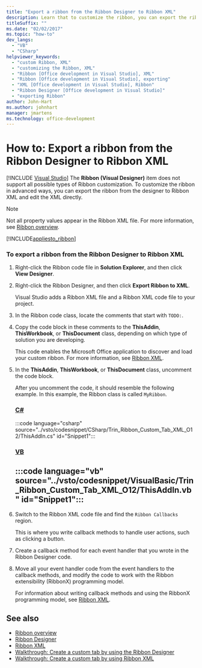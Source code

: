 ```yaml
---
title: "Export a ribbon from the Ribbon Designer to Ribbon XML"
description: Learn that to customize the ribbon, you can export the ribbon from the designer to Ribbon XML and edit the XML directly.
titleSuffix: ""
ms.date: "02/02/2017"
ms.topic: "how-to"
dev_langs:
  - "VB"
  - "CSharp"
helpviewer_keywords:
  - "custom Ribbon, XML"
  - "customizing the Ribbon, XML"
  - "Ribbon [Office development in Visual Studio], XML"
  - "Ribbon [Office development in Visual Studio], exporting"
  - "XML [Office development in Visual Studio], Ribbon"
  - "Ribbon Designer [Office development in Visual Studio]"
  - "exporting Ribbon"
author: John-Hart
ms.author: johnhart
manager: jmartens
ms.technology: office-development
---
```

# How to: Export a ribbon from the Ribbon Designer to Ribbon XML

 [!INCLUDE [Visual Studio](~/includes/applies-to-version/vs-windows-only.md)]
  The **Ribbon (Visual Designer)** item does not support all possible types of Ribbon customization. To customize the ribbon in advanced ways, you can export the ribbon from the designer to Ribbon XML and edit the XML directly.

> [!NOTE]
> Not all property values appear in the Ribbon XML file. For more information, see [Ribbon overview](../vsto/ribbon-overview.md).

 [!INCLUDE[appliesto_ribbon](../vsto/includes/appliesto-ribbon-md.md)]

### To export a ribbon from the Ribbon Designer to Ribbon XML

1. Right-click the Ribbon code file in **Solution Explorer**, and then click **View Designer**.

2. Right-click the Ribbon Designer, and then click **Export Ribbon to XML**.

     Visual Studio adds a Ribbon XML file and a Ribbon XML code file to your project.

3. In the Ribbon code class, locate the comments that start with `TODO:`.

4. Copy the code block in these comments to the **ThisAddin**, **ThisWorkbook**, or **ThisDocument** class, depending on which type of solution you are developing.

     This code enables the Microsoft Office application to discover and load your custom ribbon. For more information, see [Ribbon XML](../vsto/ribbon-xml.md).

5. In the **ThisAddin**, **ThisWorkbook**, or **ThisDocument** class, uncomment the code block.

     After you uncomment the code, it should resemble the following example. In this example, the Ribbon class is called `MyRibbon`.

     ### [C#](#tab/csharp)
     :::code language="csharp" source="../vsto/codesnippet/CSharp/Trin_Ribbon_Custom_Tab_XML_O12/ThisAddIn.cs" id="Snippet1":::

     ### [VB](#tab/vb)
     :::code language="vb" source="../vsto/codesnippet/VisualBasic/Trin_Ribbon_Custom_Tab_XML_O12/ThisAddIn.vb" id="Snippet1":::
     ---

6. Switch to the Ribbon XML code file and find the `Ribbon Callbacks` region.

     This is where you write callback methods to handle user actions, such as clicking a button.

7. Create a callback method for each event handler that you wrote in the Ribbon Designer code.

8. Move all your event handler code from the event handlers to the callback methods, and modify the code to work with the Ribbon extensibility (RibbonX) programming model.

     For information about writing callback methods and using the RibbonX programming model, see [Ribbon XML](../vsto/ribbon-xml.md).

## See also
- [Ribbon overview](../vsto/ribbon-overview.md)
- [Ribbon Designer](../vsto/ribbon-designer.md)
- [Ribbon XML](../vsto/ribbon-xml.md)
- [Walkthrough: Create a custom tab by using the Ribbon Designer](../vsto/walkthrough-creating-a-custom-tab-by-using-the-ribbon-designer.md)
- [Walkthrough: Create a custom tab by using Ribbon XML](../vsto/walkthrough-creating-a-custom-tab-by-using-ribbon-xml.md)
